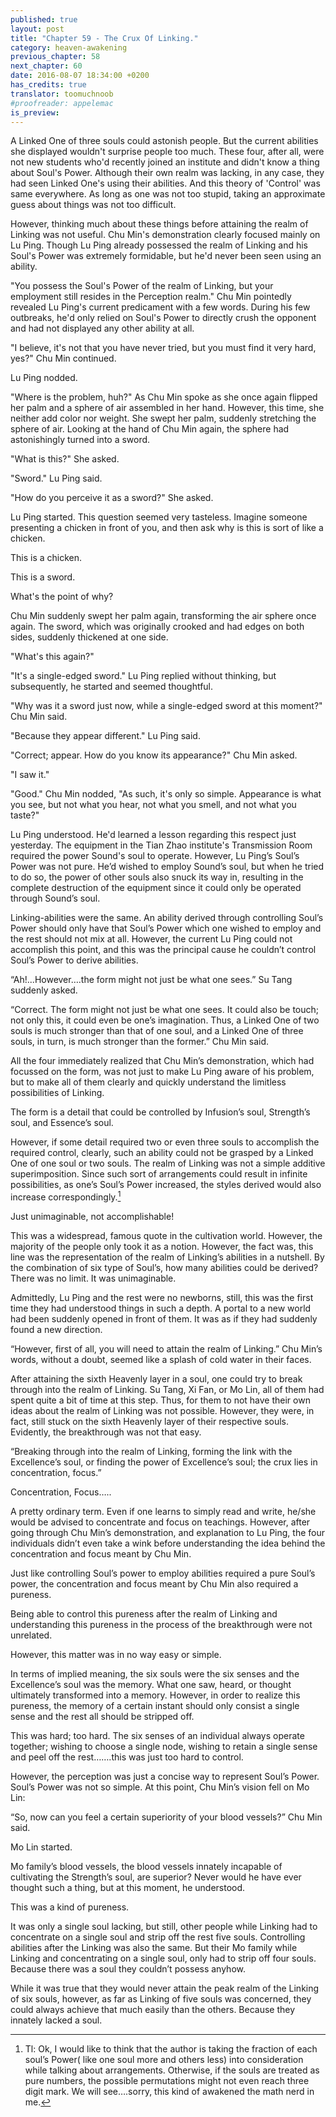 ```yaml
---
published: true
layout: post
title: "Chapter 59 - The Crux Of Linking."
category: heaven-awakening
previous_chapter: 58
next_chapter: 60
date: 2016-08-07 18:34:00 +0200
has_credits: true
translator: toomuchnoob
#proofreader: appelemac
is_preview:
---
```

A Linked One of three souls could astonish people. But the current abilities she displayed wouldn't surprise people too much. These four, after all, were not new students who'd recently joined an institute and didn't know a thing about Soul's Power. Although their own realm was lacking, in any case, they had seen Linked One's using their abilities. And this theory of 'Control' was same everywhere. As long as one was not too stupid, taking an approximate guess about things was not too difficult.

However, thinking much about these things before attaining the realm of Linking was not useful. Chu Min's demonstration clearly focused mainly on Lu Ping. Though Lu Ping already possessed the realm of Linking and his Soul's Power was extremely formidable, but he'd never been seen using an ability.

"You possess the Soul's Power of the realm of Linking, but your employment still resides in the Perception realm." Chu Min pointedly revealed Lu Ping's current predicament with a few words. During his few outbreaks, he'd only relied on Soul's Power to directly crush the opponent and had not displayed any other ability at all.
<!--more-->

"I believe, it's not that you have never tried, but you must find it very hard, yes?" Chu Min continued.

Lu Ping nodded.

"Where is the problem, huh?" As Chu Min spoke as she once again flipped her palm and a sphere of air assembled in her hand. However, this time, she neither add color nor weight. She swept her palm, suddenly stretching the sphere of air. Looking at the hand of Chu Min again, the sphere had astonishingly turned into a sword.

"What is this?" She asked.

"Sword." Lu Ping said.

"How do you perceive it as a sword?" She asked.

Lu Ping started. This question seemed very tasteless. Imagine someone presenting a chicken in front of you, and then ask why is this is sort of like a chicken.

This is a chicken.

This is a sword.

What's the point of why?

Chu Min suddenly swept her palm again, transforming the air sphere once again. The sword, which was originally crooked and had edges on both sides, suddenly thickened at one side.

"What's this again?"

"It's a single-edged sword." Lu Ping replied without thinking, but subsequently, he started and seemed thoughtful.

"Why was it a sword just now, while a single-edged sword at this moment?" Chu Min said.

"Because they appear different." Lu Ping said.

"Correct; appear. How do you know its appearance?" Chu Min asked.

"I saw it."

"Good."  Chu Min nodded, "As such, it's only so simple. Appearance is what you see, but not what you hear, not what you smell, and not what you taste?"

Lu Ping understood. He'd learned a lesson regarding this respect just yesterday. The equipment in the Tian Zhao institute's Transmission Room required the power Sound's soul to operate. However, Lu Ping’s Soul’s Power was not pure. He’d wished to employ Sound’s soul, but when he tried to do so, the power of other souls also snuck its way in, resulting in the complete destruction of the equipment since it could only be operated through Sound’s soul.

Linking-abilities were the same. An ability derived through controlling Soul’s Power should only have that Soul’s Power which one wished to employ and the rest should not mix at all. However, the current Lu Ping could not accomplish this point, and this was the principal cause he couldn’t control Soul’s Power to derive abilities.

“Ah!...However….the form might not just be what one sees.” Su Tang suddenly asked.

“Correct. The form might not just be what one sees. It could also be touch; not only this, it could even be one’s imagination. Thus, a Linked One of two souls is much stronger than that of one soul, and a Linked One of three souls, in turn, is much stronger than the former.”  Chu Min said.

All the four immediately realized that Chu Min’s demonstration, which had focussed on the form, was not just to make Lu Ping aware of his problem, but to make all of them clearly and quickly understand the limitless possibilities of Linking.

The form is a detail that could be controlled by Infusion’s soul, Strength’s soul, and Essence’s soul.

However, if some detail required two or even three souls to accomplish the required control, clearly, such an ability could not be grasped by a Linked One of one soul or two souls. The realm of Linking was not a simple additive superimposition. Since such sort of arrangements could result in infinite possibilities, as one’s Soul’s Power increased, the styles derived would also increase correspondingly.[^1]

[^1]: Tl: Ok, I would like to think that the author is taking the fraction of each soul’s Power( like one soul more and others less) into consideration while talking about arrangements. Otherwise, if the souls are treated as pure numbers, the possible permutations might not even reach three digit mark. We will see….sorry, this kind of awakened the math nerd in me.

Just unimaginable, not accomplishable!

This was a widespread, famous quote in the cultivation world. However, the majority of the people only took it as a notion. However, the fact was, this line was the representation of the realm of Linking’s abilities in a nutshell. By the combination of six type of Soul’s, how many abilities could be derived? There was no limit. It was unimaginable.

Admittedly, Lu Ping and the rest were no newborns, still, this was the first time they had understood things in such a depth. A portal to a new world had been suddenly opened in front of them. It was as if they had suddenly found a new direction.

“However, first of all, you will need to attain the realm of Linking.” Chu Min’s words, without a doubt, seemed like a splash of cold water in their faces.

After attaining the sixth Heavenly layer in a soul, one could try to break through into the realm of Linking. Su Tang, Xi Fan, or Mo Lin, all of them had spent quite a bit of time at this step. Thus, for them to not have their own ideas about the realm of Linking was not possible. However, they were, in fact, still stuck on the sixth Heavenly layer of their respective souls. Evidently, the breakthrough was not that easy.

“Breaking through into the realm of Linking, forming the link with the Excellence’s soul, or finding the power of Excellence’s soul; the crux lies in concentration, focus.”

Concentration, Focus…..

A pretty ordinary term. Even if one learns to simply read and write, he/she would be advised to concentrate and focus on teachings. However, after going through Chu Min’s demonstration, and explanation to Lu Ping, the four individuals didn’t even take a wink before understanding the idea behind the concentration and focus meant by Chu Min.

Just like controlling Soul’s power to employ abilities required a pure Soul’s power, the concentration and focus meant by Chu Min also required a pureness.

Being able to control this pureness after the realm of Linking and understanding this pureness in the process of the breakthrough were not unrelated.

However, this matter was in no way easy or simple.

In terms of implied meaning, the six souls were the six senses and the Excellence’s soul was the memory. What one saw, heard, or thought ultimately transformed into a memory. However, in order to realize this pureness, the memory of a certain instant should only consist a single sense and the rest all should be stripped off.

This was hard; too hard. The six senses of an individual always operate together; wishing to choose a single node, wishing to retain a single sense and peel off the rest…….this was just too hard to control.

However, the perception was just a concise way to represent Soul’s Power. Soul’s Power was not so simple. At this point, Chu Min’s vision fell on Mo Lin:

“So, now can you feel a certain superiority of your blood vessels?” Chu Min said.

Mo Lin started.

Mo family’s blood vessels, the blood vessels innately incapable of cultivating the Strength’s soul, are superior? Never would he have ever thought such a thing, but at this moment, he understood.

This was a kind of pureness.

It was only a single soul lacking, but still, other people while Linking had to concentrate on a single soul and strip off the rest five souls. Controlling abilities after the Linking was also the same. But their Mo family while Linking and concentrating on a single soul, only had to strip off four souls. Because there was a soul they couldn’t possess anyhow.

While it was true that they would never attain the peak realm of the Linking of six souls, however, as far as Linking of five souls was concerned, they could always achieve that much easily than the others. Because they innately lacked a soul.
